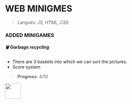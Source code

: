 
# WEB MINIGMES
> Langues: *JS, HTML, CSS*

### ADDED MINIGAMES

##### 🗑️ Garbage recycling
 - There are 3 baskets into which we can sort the pictures.
 - Score system 
 > **Progress:** 4/10

<img src="https://user-images.githubusercontent.com/110401497/230053920-74612c57-fa82-4d1d-b37c-49a4743a74c2.png" width="50">
